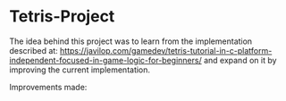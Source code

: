 # Tetris-Project

The idea behind this project was to learn from the implementation described at: https://javilop.com/gamedev/tetris-tutorial-in-c-platform-independent-focused-in-game-logic-for-beginners/ and expand on it by improving the current implementation.

Improvements made:
